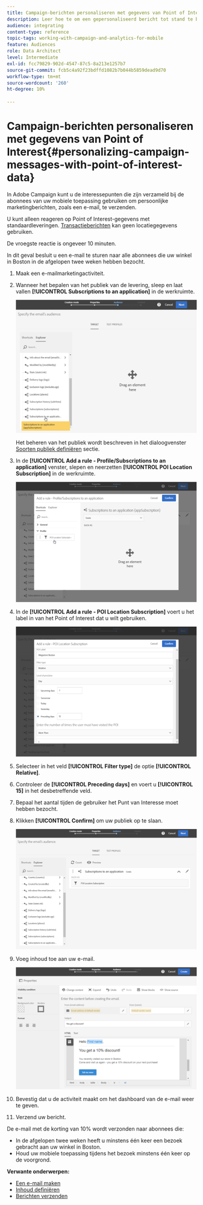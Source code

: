```yaml
---
title: Campaign-berichten personaliseren met gegevens van Point of Interest
description: Leer hoe te om een gepersonaliseerd bericht tot stand te brengen dat op de plaats van uw abonnees met de de gegevensintegratie van het Punt van Interesse wordt gebaseerd.
audience: integrating
content-type: reference
topic-tags: working-with-campaign-and-analytics-for-mobile
feature: Audiences
role: Data Architect
level: Intermediate
exl-id: fcc79829-902d-4547-87c5-8a213e1257b7
source-git-commit: fcb5c4a92f23bdffd1082b7b044b5859dead9d70
workflow-type: tm+mt
source-wordcount: '260'
ht-degree: 10%

---
```


# Campaign-berichten personaliseren met gegevens van Point of Interest{#personalizing-campaign-messages-with-point-of-interest-data}

In Adobe Campaign kunt u de interessepunten die zijn verzameld bij de abonnees van uw mobiele toepassing gebruiken om persoonlijke marketingberichten, zoals een e-mail, te verzenden.

U kunt alleen reageren op Point of Interest-gegevens met standaardleveringen. [Transactieberichten](../../channels/using/getting-started-with-transactional-msg.md) kan geen locatiegegevens gebruiken.

De vroegste reactie is ongeveer 10 minuten.

In dit geval besluit u een e-mail te sturen naar alle abonnees die uw winkel in Boston in de afgelopen twee weken hebben bezocht.

1. Maak een e-mailmarketingactiviteit.
1. Wanneer het bepalen van het publiek van de levering, sleep en laat vallen **[!UICONTROL Subscriptions to an application]** in de werkruimte.

   ![](assets/poi_subscriptions_app.png)

   Het beheren van het publiek wordt beschreven in het dialoogvenster [Soorten publiek definiëren](../../audiences/using/creating-audiences.md) sectie.

1. In de **[!UICONTROL Add a rule - Profile/Subscriptions to an application]** venster, slepen en neerzetten **[!UICONTROL POI Location Subscription]** in de werkruimte.

   ![](assets/poi_add_rule_profile_subscription.png)

1. In de **[!UICONTROL Add a rule - POI Location Subscription]** voert u het label in van het Point of Interest dat u wilt gebruiken.

   ![](assets/poi_location_subscription.png)

1. Selecteer in het veld **[!UICONTROL Filter type]** de optie **[!UICONTROL Relative]**.
1. Controleer de **[!UICONTROL Preceding days]** en voert u **[!UICONTROL 15]** in het desbetreffende veld.
1. Bepaal het aantal tijden de gebruiker het Punt van Interesse moet hebben bezocht.
1. Klikken **[!UICONTROL Confirm]** om uw publiek op te slaan.

   ![](assets/poi_subscriptions_app_audience_defined.png)

1. Voeg inhoud toe aan uw e-mail.

   ![](assets/poi_email_content.png)

1. Bevestig dat u de activiteit maakt om het dashboard van de e-mail weer te geven.
1. Verzend uw bericht.

De e-mail met de korting van 10% wordt verzonden naar abonnees die:

* In de afgelopen twee weken heeft u minstens één keer een bezoek gebracht aan uw winkel in Boston.
* Houd uw mobiele toepassing tijdens het bezoek minstens één keer op de voorgrond.

**Verwante onderwerpen:**

* [Een e-mail maken](../../channels/using/creating-an-email.md)
* [Inhoud definiëren](../../designing/using/personalization.md#example-email-personalization)
* [Berichten verzenden](../../sending/using/confirming-the-send.md)

